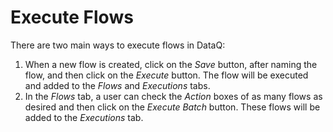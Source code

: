 # Execute Flows

There are two main ways to execute flows in DataQ:

1. When a new flow is created, click on the _Save_ button, after naming the flow, and then click on the _Execute_ button. The flow will be executed and added to the _Flows_ and _Executions_ tabs.
2. In the _Flows_ tab, a user can check the _Action_ boxes of as many flows as desired and then click on the _Execute Batch_ button. These flows will be added to the _Executions_ tab.

